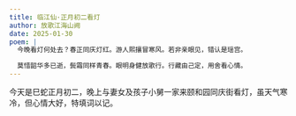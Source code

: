 ```yaml
---
title: 临江仙·正月初二看灯
author: 放歌江海山阙
date: 2025-01-30
poem: |
  今晚看灯何处去？春正同庆灯红。游人熙攘冒寒风。若非亲眼见，错认是瑶宫。

  莫惜韶华多已逝，鬓霜同样青春。眼明身健放歌行。行藏由己定，用舍看心情。
---
```


今天是巳蛇正月初二，晚上与妻女及孩子小舅一家来颐和园同庆街看灯，虽天气寒冷，但心情大好，特填词以记。
